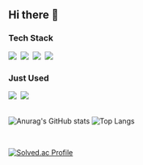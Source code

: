 ## Hi there 👋

<h3>Tech Stack</h3>
<div align="start">
  <img src="https://img.shields.io/badge/Android-3DDC84?style=for-the-badge&logo=android&logoColor=white" />&nbsp
  <img src="https://img.shields.io/badge/kotlin-%237F52FF.svg?style=for-the-badge&logo=kotlin&logoColor=white" />&nbsp
  <img src="https://img.shields.io/badge/github%20actions-%232671E5.svg?style=for-the-badge&logo=githubactions&logoColor=white" />&nbsp
  <img src="https://img.shields.io/badge/firebase-a08021?style=for-the-badge&logo=firebase&logoColor=ffcd34" />&nbsp
</div>

<h3>Just Used</h3>
<div align="start">
  <img src="https://img.shields.io/badge/mysql-4479A1.svg?style=for-the-badge&logo=mysql&logoColor=white" />&nbsp
  <img src="https://img.shields.io/badge/spring-%236DB33F.svg?style=for-the-badge&logo=spring&logoColor=white" />&nbsp
</div>
<br>

![Anurag's GitHub stats](https://github-readme-stats.vercel.app/api?username=dimje&show_icons=true&theme=radical)
![Top Langs](https://github-readme-stats.vercel.app/api/top-langs/?username=dimje&layout=compact)

<br>

[![Solved.ac Profile](http://mazassumnida.wtf/api/generate_badge?boj=mark759)](https://solved.ac/dr8766)


